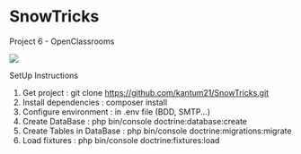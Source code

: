 # SnowTricks

Project 6 - OpenClassrooms

<a href="https://codeclimate.com/github/kantum21/SnowTricks/maintainability"><img src="https://api.codeclimate.com/v1/badges/2a3ccb4b3e4408b5c7df/maintainability" /></a>

SetUp Instructions

1. Get project : git clone https://github.com/kantum21/SnowTricks.git
2. Install dependencies : composer install
3. Configure environment : in .env file (BDD, SMTP...)
4. Create DataBase : php bin/console doctrine:database:create
5. Create Tables in DataBase : php bin/console doctrine:migrations:migrate
6. Load fixtures : php bin/console doctrine:fixtures:load
